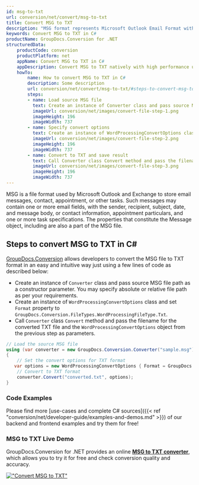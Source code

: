 ```yaml
---
id: msg-to-txt
url: conversion/net/convert/msg-to-txt
title: Convert MSG to TXT
description: "MSG format represents Microsoft Outlook Email Format with .msg extension. Learn how to convert MSG to TXT file programmatically in C# language using GroupDocs.Conversion for .NET library."
keywords: Convert MSG to TXT in C#
productName: GroupDocs.Conversion for .NET
structuredData:
    productCode: conversion
    productPlatform: net
    appName: Convert MSG to TXT in C#
    appDescription: Convert MSG to TXT natively with high performance using C# language and server side GroupDocs.Conversion for .NET APIs, without the use of any software like Microsoft or Open Office.
    howTo:
        name: How to convert MSG to TXT in C# 
        description: Some description
        url: conversion/net/convert/msg-to-txt/#steps-to-convert-msg-to-txt-in-c
        steps:
        - name: Load source MSG file 
          text: Create an instance of Converter class and pass source MSG file path as a constructor parameter. You may specify absolute or relative file path as per your requirements. 
          imageUrl: conversion/net/images/convert-file-step-1.png
          imageHeight: 196
          imageWidth: 737
        - name: Specify convert options 
          text: Create an instance of WordProcessingConvertOptions class.
          imageUrl: conversion/net/images/convert-file-step-2.png
          imageHeight: 196
          imageWidth: 737
        - name: Convert to TXT and save result 
          text: Call Converter class Convert method and pass the filename for the converted HTML file and the WordProcessingConvertOptions object from the previous step as parameters.
          imageUrl: conversion/net/images/convert-file-step-3.png
          imageHeight: 196
          imageWidth: 737
---
```


MSG is a file format used by Microsoft Outlook and Exchange to store email messages, contact, appointment, or other tasks. Such messages may contain one or more email fields, with the sender, recipient, subject, date, and message body, or contact information, appointment particulars, and one or more task specifications. The properties that constitute the Message object, including are also a part of the MSG file.

## Steps to convert MSG to TXT in C#

[GroupDocs.Conversion](https://products.groupdocs.com/conversion/net) allows developers to convert the MSG file to TXT format in an easy and intuitive way just using a few lines of code as described below:

* Create an instance of `Converter` class and pass source MSG file path as a constructor parameter. You may specify absolute or relative file path as per your requirements. 
* Create an instance of `WordProcessingConvertOptions` class and set `Format` property to `GroupDocs.Conversion.FileTypes.WordProcessingFileType.Txt`.
* Call `Converter` class `Convert` method and pass the filename for the converted TXT file and the `WordProcessingConvertOptions` object from the previous step as parameters.

```csharp
// Load the source MSG file
using (var converter = new GroupDocs.Conversion.Converter("sample.msg"))
{
    // Set the convert options for TXT format
   var options = new WordProcessingConvertOptions { Format = GroupDocs.Conversion.FileTypes.WordProcessingFileType.Txt };
    // Convert to TXT format
    converter.Convert("converted.txt", options);
}
```

### Code Examples

Please find more [use-cases and complete C# sources]({{< ref "conversion/net/developer-guide/examples-and-demos.md" >}}) of our backend and frontend examples and try them for free!

### MSG to TXT Live Demo

GroupDocs.Conversion for .NET provides an online [**MSG to TXT converter**](https://products.groupdocs.app/conversion/msg-to-txt), which allows you to try it for free and check conversion quality and accuracy.

[!["Convert MSG to TXT"](conversion/net/images/convert-to-txt/convert-msg-to-txt.png)](https://products.groupdocs.app/conversion/msg-to-txt)